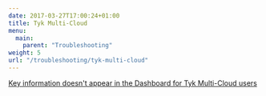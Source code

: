 ```yaml
---
date: 2017-03-27T17:00:24+01:00
title: Tyk Multi-Cloud
menu:
  main:
    parent: "Troubleshooting"
weight: 5
url: "/troubleshooting/tyk-multi-cloud"
---
```


[Key information doesn\'t appear in the Dashboard for Tyk Multi-Cloud users](/troubleshooting/tyk-multi-cloud/token-information-doesnt-appear-dashboard-tyk-multi-cloud-users/)

